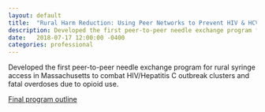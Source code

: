 ```yaml
---
layout: default
title:  "Rural Harm Reduction: Using Peer Networks to Prevent HIV & HCV"
description: Developed the first peer-to-peer needle exchange program for rural syringe access in Massachusetts to combat HIV/Hepatitis C outbreak clusters and fatal overdoses due to opioid use.
date:   2018-07-17 12:00:00 -0400
categories: professional
---
```


Developed the first peer-to-peer needle exchange program for rural syringe access in Massachusetts to combat HIV/Hepatitis C outbreak clusters and fatal overdoses due to opioid use.

[Final program outline](https://github.com/londonmeanswild/londonmeanswild.github.io/raw/master/_posts/rural-harm-reduction.pdf)
